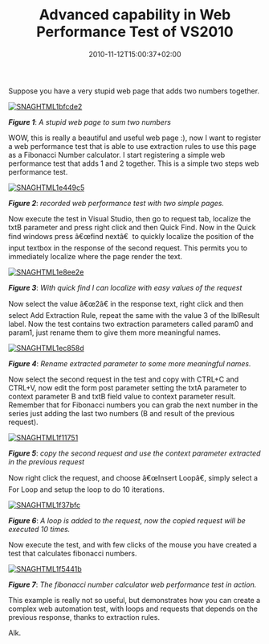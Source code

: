 ﻿---
title: "Advanced capability in Web Performance Test of VS2010"
description: ""
date: 2010-11-12T15:00:37+02:00
draft: false
tags: [Visual Studio,Web Test]
categories: [Testing]
---
Suppose you have a very stupid web page that adds two numbers together.

[![SNAGHTML1bfcde2](http://www.codewrecks.com/blog/wp-content/uploads/2010/11/SNAGHTML1bfcde2_thumb.png "SNAGHTML1bfcde2")](http://www.codewrecks.com/blog/wp-content/uploads/2010/11/SNAGHTML1bfcde2.png)

 ***Figure 1***: *A stupid web page to sum two numbers*

WOW, this is really a beautiful and useful web page :), now I want to register a web performance test that is able to use extraction rules to use this page as a Fibonacci Number calculator. I start registering a simple web performance test that adds 1 and 2 together. This is a simple two steps web performance test.

[![SNAGHTML1e449c5](http://www.codewrecks.com/blog/wp-content/uploads/2010/11/SNAGHTML1e449c5_thumb.png "SNAGHTML1e449c5")](http://www.codewrecks.com/blog/wp-content/uploads/2010/11/SNAGHTML1e449c5.png)

 ***Figure 2***: *recorded web performance test with two simple pages.*

Now execute the test in Visual Studio, then go to request tab, localize the txtB parameter and press right click and then Quick Find. Now in the Quick find windows press â€œfind nextâ€  to quickly localize the position of the input textbox in the response of the second request. This permits you to immediately localize where the page render the text.

[![SNAGHTML1e8ee2e](http://www.codewrecks.com/blog/wp-content/uploads/2010/11/SNAGHTML1e8ee2e_thumb.png "SNAGHTML1e8ee2e")](http://www.codewrecks.com/blog/wp-content/uploads/2010/11/SNAGHTML1e8ee2e.png)

 ***Figure 3***: *With quick find I can localize with easy values of the request*

Now select the value â€œ2â€ in the response text, right click and then select Add Extraction Rule, repeat the same with the value 3 of the lblResult label. Now the test contains two extraction parameters called param0 and param1, just rename them to give them more meaningful names.

[![SNAGHTML1ec858d](http://www.codewrecks.com/blog/wp-content/uploads/2010/11/SNAGHTML1ec858d_thumb.png "SNAGHTML1ec858d")](http://www.codewrecks.com/blog/wp-content/uploads/2010/11/SNAGHTML1ec858d.png)

 ***Figure 4***: *Rename extracted parameter to some more meaningful names.*

Now select the second request in the test and copy with CTRL+C and CTRL+V, now edit the form post parameter setting the txtA parameter to context parameter B and txtB field value to context parameter result. Remember that for Fibonacci numbers you can grab the next number in the series just adding the last two numbers (B and result of the previous request).

[![SNAGHTML1f11751](http://www.codewrecks.com/blog/wp-content/uploads/2010/11/SNAGHTML1f11751_thumb.png "SNAGHTML1f11751")](http://www.codewrecks.com/blog/wp-content/uploads/2010/11/SNAGHTML1f11751.png)

 ***Figure 5***: *copy the second request and use the context parameter extracted in the previous request*

Now right click the request, and choose â€œInsert Loopâ€, simply select a For Loop and setup the loop to do 10 iterations.

[![SNAGHTML1f37bfc](http://www.codewrecks.com/blog/wp-content/uploads/2010/11/SNAGHTML1f37bfc_thumb.png "SNAGHTML1f37bfc")](http://www.codewrecks.com/blog/wp-content/uploads/2010/11/SNAGHTML1f37bfc.png)

 ***Figure 6***: *A loop is added to the request, now the copied request will be executed 10 times.*

Now execute the test, and with few clicks of the mouse you have created a test that calculates fibonacci numbers.

[![SNAGHTML1f5441b](http://www.codewrecks.com/blog/wp-content/uploads/2010/11/SNAGHTML1f5441b_thumb.png "SNAGHTML1f5441b")](http://www.codewrecks.com/blog/wp-content/uploads/2010/11/SNAGHTML1f5441b.png)

 ***Figure 7***: *The fibonacci number calculator web performance test in action.*

This example is really not so useful, but demonstrates how you can create a complex web automation test, with loops and requests that depends on the previous response, thanks to extraction rules.

Alk.
